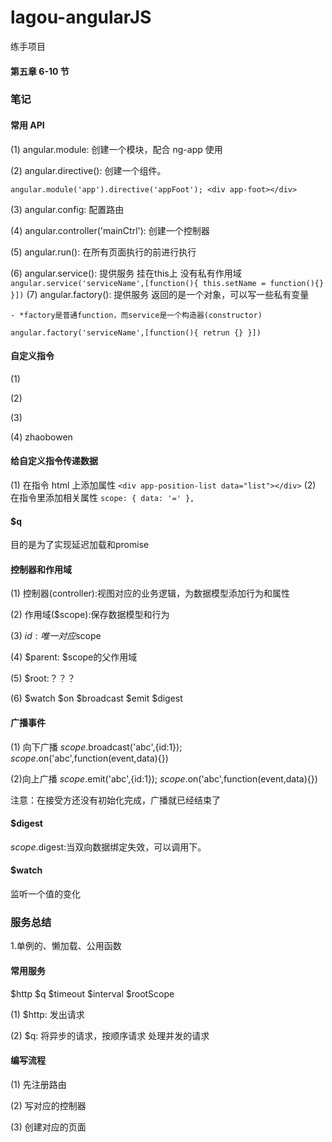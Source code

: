# lagou-angularJS

练手项目

#### 第五章 6-10 节

### 笔记

#### 常用 API

(1) angular.module: 创建一个模块，配合 ng-app 使用

(2) angular.directive(): 创建一个组件。

`angular.module('app').directive('appFoot'); <div app-foot></div>`

(3) angular.config: 配置路由

(4) angular.controller('mainCtrl'): 创建一个控制器

(5) angular.run(): 在所有页面执行的前进行执行

(6) angular.service(): 提供服务 挂在this上 没有私有作用域
`angular.service('serviceName',[function(){
    this.setName = function(){}
}])`
(7) angular.factory(): 提供服务 返回的是一个对象，可以写一些私有变量

    - *factory是普通function，而service是一个构造器(constructor)

`angular.factory('serviceName',[function(){
    retrun {}
}])`
#### 自定义指令

(1) <my-dir></my-dir>

(2) <span my-dir></span>

(3) <!-- directtive: my-dir -->

(4) <span class="my-dir">zhaobowen</span>

#### 给自定义指令传递数据

(1) 在指令 html 上添加属性
`<div app-position-list data="list"></div>`
(2) 在指令里添加相关属性
`scope: { data: '=' },`

#### $q

目的是为了实现延迟加载和promise

#### 控制器和作用域

(1) 控制器(controller):视图对应的业务逻辑，为数据模型添加行为和属性

(2) 作用域($scope):保存数据模型和行为

(3) $id: 唯一对应$scope

(4) $parent: $scope的父作用域

(5) $root:？？？

(6) $watch $on $broadcast $emit $digest

#### 广播事件

(1) 向下广播
$scope.$broadcast('abc',{id:1});
$scope.$on('abc',function(event,data){})

(2)向上广播
$scope.$emit('abc',{id:1});
$scope.$on('abc',function(event,data){})

注意：在接受方还没有初始化完成，广播就已经结束了

#### $digest

$scope.$digest:当双向数据绑定失效，可以调用下。

#### $watch

监听一个值的变化

### 服务总结

1.单例的、懒加载、公用函数

#### 常用服务

$http $q $timeout $interval $rootScope

(1) $http: 发出请求

(2) $q: 将异步的请求，按顺序请求 处理并发的请求

#### 编写流程

(1) 先注册路由

(2) 写对应的控制器

(3) 创建对应的页面
